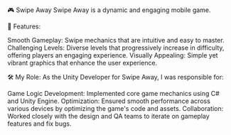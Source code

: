 🎮 Swipe Away
Swipe Away is a dynamic and engaging mobile game.

📱 Features:

Smooth Gameplay: Swipe mechanics that are intuitive and easy to master.
Challenging Levels: Diverse levels that progressively increase in difficulty, offering players an engaging experience.
Visually Appealing: Simple yet vibrant graphics that enhance the user experience.

🛠️ My Role:
As the Unity Developer for Swipe Away, I was responsible for:

Game Logic Development: Implemented core game mechanics using C# and Unity Engine.
Optimization: Ensured smooth performance across various devices by optimizing the game's code and assets.
Collaboration: Worked closely with the design and QA teams to iterate on gameplay features and fix bugs.
